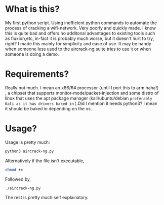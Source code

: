 # What is this?
My first python script. Using inefficient python commands to automate the process of cracking a wifi-network. Very poorly and quickly made. I know this is quite bad and offers no additonal advantages to existing tools such as fluxion,etc, in-fact it is probably much worse, but it doesn't hurt to try, right? I made this mainly for simplicity and ease of use. It may be handy when someone less used to the aircrack-ng suite tries to use it or when someone is doing a demo.
# Requirements?
Really not much. I mean an x86/64 processor {until I port this to arm haha!} , a chipset that supports monitor-mode/packet-injection and some distro of linux that uses the apt package manager (kali/ubuntu/debian `preferably Kali as it has drivers baked in` ).Did I mention it needs python3? I mean it should be baked in depending on the os. 
# Usage?
Usage is pretty much:
```sh
python3 aircrack-ng.py 
```
Alternatively if the file isn't executable, 
```sh
chmod +x
```
Followed by, 
```sh
./aircrack-ng.py
```
The rest is pretty much self explainatory.
